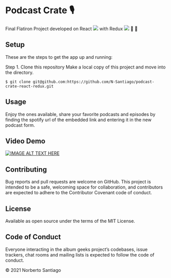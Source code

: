 # Podcast Crate :studio_microphone:
Final Flatiron Project developed on React <img src="https://img.icons8.com/office/16/000000/react.png"/> with Redux <img src="https://img.icons8.com/color/16/000000/redux.png"/>  :rocket: :rocket:
## Setup 

These are the steps to get the app up and running:

Step 1. Clone this repository Make a local copy of this project and move into the directory. 

```$ git clone git@github.com:https://github.com/N-Santiago/podcast-crate-react-redux.git``` 

## Usage 

Enjoy the ones available, share your favorite podcasts and episodes by finding the spotify url of the embedded link and entering it in the new podcast form. 

## Video Demo

[![IMAGE ALT TEXT HERE](https://img.youtube.com/vi/NlvK35kcFVM/0.jpg)](https://www.youtube.com/watch?v=NlvK35kcFVM)

## Contributing 

Bug reports and pull requests are welcome on GitHub. This project is intended to be a safe, welcoming space for collaboration, and contributors are expected to adhere to the Contributor Covenant code of conduct.

## License 

Available as open source under the terms of the MIT License.

## Code of Conduct 

Everyone interacting in the album geeks project’s codebases, issue trackers, chat rooms and mailing lists is expected to follow the code of conduct.

© 2021 Norberto Santiago
